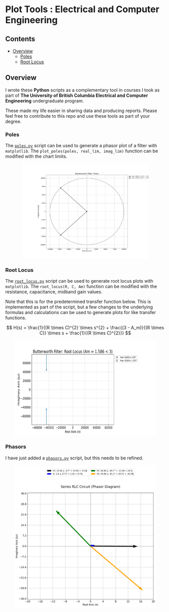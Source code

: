# Plot Tools : Electrical and Computer Engineering

## Contents

* [Overview](#Overview)
    * [Poles](#Poles)
    * [Root Locus](#Root-Locus)

## Overview

I wrote these **Python** scripts as a complementary tool in courses I took as part of <b>The University of British Columbia Electrical and Computer Engineering</b> undergraduate program.

These made my life easier in sharing data and producing reports. Please feel free to contribute to this repo and use these tools as part of your degree.

### Poles

The [`poles.py`](Scripts/poles.py) script can be used to generate a phasor plot of a filter with `matplotlib`. The `plot_poles(poles, real_lim, imag_lim)` function can be modified with the chart limits.

<div align="center">
    <img src="Figures/Butterworth_Filter_Plot_Radius_10000_Poles_10000_∠_-45.0°__10000_∠_45.0°.png" width=400 height=300 title="Ex : Butterworth Filter Poles Plot">
</div>

### Root Locus

The [`root_locus.py`](Scripts/root_locus.py) script can be used to generate root locus plots with `matplotlib`. The `root_locus(R, C, Am)` function can be modified with the resistance, capacitance, midband gain values.

Note that this is for the predetermined transfer function below. This is implemented as part of the script, but a few changes to the underlying formulas and calculations can be used to generate plots for like transfer functions.

$$ H(s) = \frac{1}{(R \times C)^{2} \times s^{2} + \frac{(3 - A_m)}{(R \times C)} \times s + \frac{1}{(R \times C)^{2}}} $$

<div align="center">
    <img src="Figures/Butterworth_Filter_Root_Locus_Am_1.586.png" width=450 height=300 title="Ex : Butterworth Filter Root Locus Critically Damped">
</div>

### Phasors

I have just added a [`phasors.py`](Scripts/phasors.py) script, but this needs to be refined.

<div align="center">
    <img src="Figures/Series_RLC_Circuit_(Phasor_Diagram).png" width=450 height=450 title="Ex : Series RLC Circuit (Phasor Diagram)">
</div>

